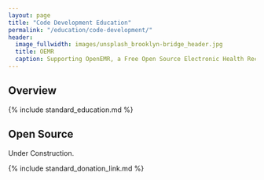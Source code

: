```yaml
---
layout: page
title: "Code Development Education"
permalink: "/education/code-development/"
header:
  image_fullwidth: images/unsplash_brooklyn-bridge_header.jpg
  title: OEMR
  caption: Supporting OpenEMR, a Free Open Source Electronic Health Record
---
```


## Overview
{% include standard_education.md %}

## Open Source
Under Construction.

{% include standard_donation_link.md %}

